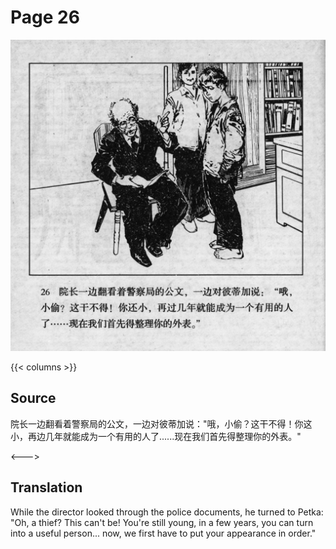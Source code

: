 # Page 26

 ![biao page](./../../../images/biao/seifert0726_biao_0030_026.jpg)

{{< columns >}}

## Source

院长一边翻看着警察局的公文，一边对彼蒂加说："哦，小偷？这干不得！你这小，再边几年就能成为一个有用的人了......现在我们首先得整理你的外表。"

<--->

## Translation

While the director looked through the police documents, he turned to Petka: "Oh, a thief? This can't be! You're still young, in a few years, you can turn into a useful person... now, we first have to put your appearance in order."
